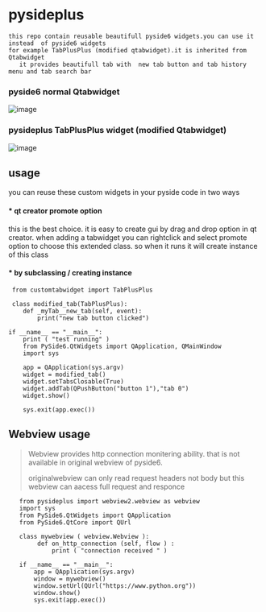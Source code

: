 # pysideplus
```
this repo contain reusable beautifull pyside6 widgets.you can use it instead  of pyside6 widgets
for example TabPlusPlus (modified qtabwidget).it is inherited from Qtabwidget
   it provides beautifull tab with  new tab button and tab history menu and tab search bar
```
### pyside6 normal Qtabwidget
![image](https://github.com/user-attachments/assets/d3fe41fa-da66-47e2-8df0-c7a688623a81)
### pysideplus  TabPlusPlus widget (modified Qtabwidget)
![image](https://github.com/user-attachments/assets/e0e72c1f-f5c9-4352-8675-cc9b793f720a)

## usage
you can reuse these custom widgets in your pyside code in two ways

#### * qt creator promote option
   
   this is the best choice. it is easy to create gui by drag and drop option in qt creator.
   when adding a tabwidget you can rightclick and select promote option to choose this extended class.
   so when it runs it will create instance of this class
   
#### * by subclassing / creating instance
   
```
 from customtabwidget import TabPlusPlus

 class modified_tab(TabPlusPlus):
    def _myTab__new_tab(self, event):
        print("new tab button clicked")

if __name__ == "__main__":
    print ( "test running" )
    from PySide6.QtWidgets import QApplication, QMainWindow
    import sys
    
    app = QApplication(sys.argv)
    widget = modified_tab()
    widget.setTabsClosable(True)
    widget.addTab(QPushButton("button 1"),"tab 0")
    widget.show()

    sys.exit(app.exec())
```


## Webview usage

> Webview provides http connection monitering ability. that is not available in original webview of pyside6.
> 
> originalwebview can only read request headers not body but this webview can aacess full request and responce

```
   from pysideplus import webview2.webview as webview
   import sys
   from PySide6.QtWidgets import QApplication
   from PySide6.QtCore import QUrl

   class mywebview ( webview.Webview ):
        def on_http_connection (self, flow ) :
            print ( "connection received " )

   if __name__ == "__main__":
       app = QApplication(sys.argv)
       window = mywebview()
       window.setUrl(QUrl("https://www.python.org"))
       window.show()
       sys.exit(app.exec())
```
